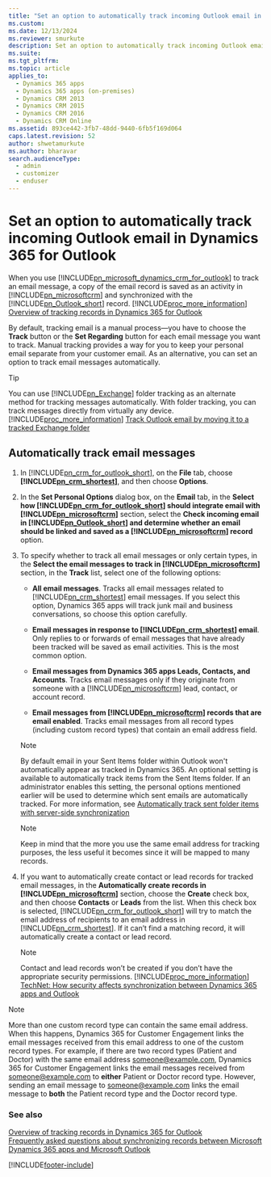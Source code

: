 ```yaml
---
title: "Set an option to automatically track incoming Outlook email in Dynamics 365 for Outlook | MicrosoftDocs"
ms.custom: 
ms.date: 12/13/2024
ms.reviewer: smurkute 
description: Set an option to automatically track incoming Outlook email in Dynamics 365 for Outlook.
ms.suite: 
ms.tgt_pltfrm: 
ms.topic: article
applies_to: 
  - Dynamics 365 apps 
  - Dynamics 365 apps (on-premises)
  - Dynamics CRM 2013
  - Dynamics CRM 2015
  - Dynamics CRM 2016
  - Dynamics CRM Online
ms.assetid: 893ce442-3fb7-48dd-9440-6fb5f169d064
caps.latest.revision: 52
author: shwetamurkute
ms.author: bharavar
search.audienceType: 
  - admin
  - customizer
  - enduser
---
```

# Set an option to automatically track incoming Outlook email in Dynamics 365 for Outlook
When you use [!INCLUDE[pn_microsoft_dynamics_crm_for_outlook](../../includes/pn-microsoft-dynamics-crm-for-outlook.md)] to track an email message, a copy of the email record is saved as an activity in [!INCLUDE[pn_microsoftcrm](../../includes/pn-microsoftcrm.md)] and synchronized with the [!INCLUDE[pn_Outlook_short](../../includes/pn-outlook-short.md)] record. [!INCLUDE[proc_more_information](../../includes/proc-more-information.md)] [Overview of tracking records in Dynamics 365 for Outlook](overview-tracking-records.md)  
  
 By default, tracking email is a manual process—you have to choose the **Track** button or the **Set Regarding** button for each email message you want to track. Manual tracking provides a way for you to keep your personal email separate from your customer email. As an alternative, you can set an option to track email messages automatically.  
  
> [!TIP]
>  You can use [!INCLUDE[pn_Exchange](../../includes/pn-exchange.md)] folder tracking as an alternate method for tracking messages automatically. With folder tracking, you can track messages directly from virtually any device. [!INCLUDE[proc_more_information](../../includes/proc-more-information.md)] [Track Outlook email by moving it to a tracked Exchange folder](track-outlook-email-by-moving-it-tracked-exchange-folder.md)  
  
## Automatically track email messages  
  
1. In [!INCLUDE[pn_crm_for_outlook_short](../../includes/pn-crm-for-outlook-short.md)], on the **File** tab, choose **[!INCLUDE[pn_crm_shortest](../../includes/pn-crm-shortest.md)]**, and then choose **Options**.  
  
2. In the **Set Personal Options** dialog box, on the **Email** tab, in the **Select how [!INCLUDE[pn_crm_for_outlook_short](../../includes/pn-crm-for-outlook-short.md)] should integrate email with [!INCLUDE[pn_microsoftcrm](../../includes/pn-microsoftcrm.md)]** section, select the **Check incoming email in [!INCLUDE[pn_Outlook_short](../../includes/pn-outlook-short.md)] and determine whether an email should be linked and saved as a [!INCLUDE[pn_microsoftcrm](../../includes/pn-microsoftcrm.md)] record** option.  
  
3. To specify whether to track all email messages or only certain types, in the **Select the email messages to track in [!INCLUDE[pn_microsoftcrm](../../includes/pn-microsoftcrm.md)]** section, in the **Track** list, select one of the following options:  
  
   - **All email messages**. Tracks all email messages related to [!INCLUDE[pn_crm_shortest](../../includes/pn-crm-shortest.md)] email messages. If you select this option, Dynamics 365 apps will track junk mail and business conversations, so choose this option carefully.  
  
   - **Email messages in response to [!INCLUDE[pn_crm_shortest](../../includes/pn-crm-shortest.md)] email**. Only replies to or forwards of email messages that have already been tracked will be saved as email activities. This is the most common option.  
  
   - **Email messages from Dynamics 365 apps Leads, Contacts, and Accounts**. Tracks email messages only if they originate from someone with a [!INCLUDE[pn_microsoftcrm](../../includes/pn-microsoftcrm.md)] lead, contact, or account record.  
  
   - **Email messages from [!INCLUDE[pn_microsoftcrm](../../includes/pn-microsoftcrm.md)] records that are email enabled**. Tracks email messages from all record types (including custom record types) that contain an email address field.  

   > [!NOTE]
   >  By default email in your Sent Items folder within Outlook won't automatically appear as tracked in Dynamics 365. An optional setting is available to automatically track items from the Sent Items folder. If an administrator enables this setting, the personal options mentioned earlier will be used to determine which sent emails are automatically tracked. For more information, see [Automatically track sent folder items with server-side synchronization](/power-platform/admin/track-sent-folder-items)
  
   > [!NOTE]
   >  Keep in mind that the more you use the same email address for tracking purposes, the less useful it becomes since it will be mapped to many records.  
  
4. If you want to automatically create contact or lead records for tracked email messages, in the **Automatically create records in [!INCLUDE[pn_microsoftcrm](../../includes/pn-microsoftcrm.md)]** section, choose the **Create** check box, and then choose **Contacts** or **Leads** from the list. When this check box is selected, [!INCLUDE[pn_crm_for_outlook_short](../../includes/pn-crm-for-outlook-short.md)] will try to match the email address of recipients to an email address in [!INCLUDE[pn_crm_shortest](../../includes/pn-crm-shortest.md)]. If it can’t find a matching record, it will automatically create a contact or lead record.  
  
   > [!NOTE]
   >  Contact and lead records won’t be created if you don’t have the appropriate security permissions. [!INCLUDE[proc_more_information](../../includes/proc-more-information.md)] [TechNet: How security affects synchronization between Dynamics 365 apps and Outlook](/previous-versions/dynamicscrm-2016/administering-dynamics-365/dn832097(v=crm.8))  
  
> [!NOTE]
> More than one custom record type can contain the same email address. When this happens, Dynamics 365 for Customer Engagement links the email messages received from this email address to one of the custom record types. For example, if there are two record types (Patient and Doctor) with the same email address someone@example.com, Dynamics 365 for Customer Engagement links the email messages received from someone@example.com to **either** Patient or Doctor record type. However, sending an email message to someone@example.com links the email message to **both** the Patient record type and the Doctor record type.
  
### See also  
 [Overview of tracking records in Dynamics 365 for Outlook](overview-tracking-records.md)   
 [Frequently asked questions about synchronizing records between Microsoft Dynamics 365 apps and Microsoft Outlook](frequently-asked-questions-synchronizing-records.md)


[!INCLUDE[footer-include](../../includes/footer-banner.md)]
